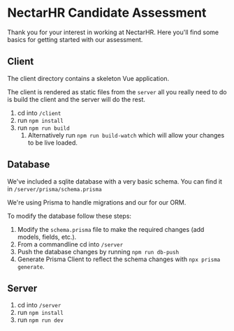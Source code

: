 # NectarHR Candidate Assessment

Thank you for your interest in working at NectarHR.
Here you'll find some basics for getting started with our assessment.

## Client
The client directory contains a skeleton Vue application.

The client is rendered as static files from the `server` all you really need
to do is build the client and the server will do the rest.

1. cd into `/client`
2. run `npm install`
3. run `npm run build`
   1. Alternatively run `npm run build-watch` which will allow your changes to be live loaded.

## Database
We've included a sqlite database with a very basic schema.  You can find it in `/server/prisma/schema.prisma`

We're using Prisma to handle migrations and our for our ORM.

To modify the database follow these steps:
1. Modify the `schema.prisma` file to make the required changes (add models, fields, etc.).
2. From a commandline cd into `/server`
3. Push the database changes by running `npm run db-push`
4. Generate Prisma Client to reflect the schema changes with `npx prisma generate`.


## Server
1. cd into `/server`
2. run `npm install`
3. run `npm run dev`

